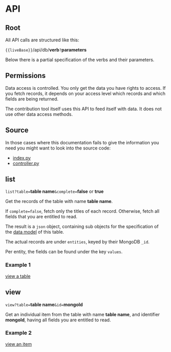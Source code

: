 # API

## Root

All API calls are structured like this:

`{{liveBase}}`/api/db/**verb**`?`**parameters**

Below there is a partial specification of the verbs and their parameters.

## Permissions

Data access is controlled. You only get the data you have rights to access. If
you fetch records, it depends on your access level which records and which
fields are being returned.

The contribution tool itself uses this API to feed itself with data. It does not
use other data access methods.

## Source

In those cases where this documentation fails to give the information you need
you might want to look into the source code:

*   [index.py]({{serverBase}}/index.py)
*   [controller.py]({{serverBase}}/controllers/controller.py)

## list

`list?table=`**table name**`&complete=`**false** or **true**

Get the records of the table with name **table name**.

If `complete=false`, fetch only the titles of each record. Otherwise, fetch all
fields that you are entitled to read.

The result is a `json` object, containing sub objects for the specification of
the
[data model](../Concepts/Model.md)
of this table.

The actual records are under `entities`, keyed by their MongoDB `_id`.

Per entity, the fields can be found under the key `values`.

### Example 1

[view a table]({{liveBase}}/api/db/list?table=contrib&complete=true)

## view

`view?table=`**table name**`&id=`**mongoId**

Get an individual item from the table with name **table name**, and identifier
**mongoId**, having all fields you are entitled to read.

### Example 2

[view an item]({{liveBase}}/api/db/view?table=contrib&id=595426cf2179c0309da90f0e)
